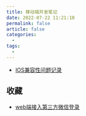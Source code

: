 ```yaml
---
title: 移动端开发笔记
date: 2022-07-22 11:21:10
permalink: false
article: false
categories:
  -
tags:
  - 
---
```



- [IOS兼容性问题记录](./ios-bug.html)


## 收藏

- [web端接入第三方微信登录](https://juejin.cn/post/7408800639223169078)




